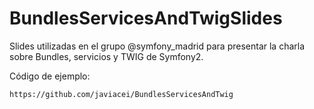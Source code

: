 BundlesServicesAndTwigSlides
=============================

Slides utilizadas en el grupo @symfony_madrid para presentar la charla sobre Bundles, servicios y 
TWIG de Symfony2.

Código de ejemplo:

    https://github.com/javiacei/BundlesServicesAndTwig